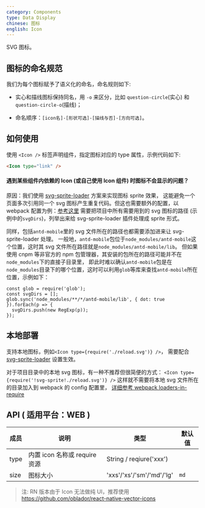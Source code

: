 ```yaml
---
category: Components
type: Data Display
chinese: 图标
english: Icon
---
```


SVG 图标。

## 图标的命名规范

我们为每个图标赋予了语义化的命名，命名规则如下:

- 实心和描线图标保持同名，用 `-o` 来区分，比如 `question-circle`(实心) 和 `question-circle-o`(描线)；

- 命名顺序：`[icon名]-[形状可选]-[描线与否]-[方向可选]`。

## 如何使用

使用 `<Icon />` 标签声明组件，指定图标对应的 type 属性，示例代码如下:

```html
<Icon type="link" />
```

#### 遇到某些组件内依赖的 Icon (或自己使用 Icon 组件) 时图标不会显示的问题？

原因：我们使用 [svg-sprite-loader](https://github.com/kisenka/svg-sprite-loader) 方案来实现图标 sprite 效果，
这能避免一个页面多次引用同一个 svg 图标产生重复代码。但这也需要额外的配置，以 webpack 配置为例：[参考这里](https://github.com/ant-design/ant-design-mobile/blob/b3fc99c125730859aa815d71f5c89c5ba61a7806/svg.config.js#L28-L30)
需要把项目中所有需要用到的 svg 图标的路径 (示例中的`svgDirs`)，列举出来给 svg-sprite-loader 插件处理成 sprite 形式。

同样，包括`antd-mobile`里的 svg 文件所在的路径也都需要添加进来让 svg-sprite-loader 处理。
一般地，`antd-mobile`包位于`node_modules/antd-mobile`这个位置，这时其 svg 文件所在路径就是`node_modules/antd-mobile/lib`。
但如果使用 cnpm 等非官方的 npm 包管理器，其安装的包所在的路径可能并不在`node_modules`下的直接子目录里，
即此时难以确认`antd-mobile`包是在`node_modules`目录下的哪个位置，这时可以利用`glob`等库来查找`antd-mobile`所在位置，示例如下：

```
const glob = require('glob');
const svgDirs = [];
glob.sync('node_modules/**/*/antd-mobile/lib', { dot: true }).forEach(p => {
  svgDirs.push(new RegExp(p));
});
```

## 本地部署

支持本地图标，例如`<Icon type={require('./reload.svg')} />`，
需要配合 [svg-sprite-loader](https://github.com/kisenka/svg-sprite-loader) 设置生效。

对于项目目录中的本地 svg 图标，有一种不推荐但很简便的方式：
`<Icon type={require('!svg-sprite!./reload.svg')} />`
这样就不需要将本地 svg 文件所在的目录加入到 webpack 的 config 配置里，
[详细参考 webpack loaders-in-require](http://webpack.github.io/docs/using-loaders.html#loaders-in-require)


## API ( 适用平台：WEB )

| 成员        | 说明           | 类型            | 默认值       |
|------------|----------------|----------------|--------------|
| type    |   内置 icon 名称或 require 资源    | String / reqiure('xxx')  |  |
| size    |   图标大小    | 'xxs'/'xs'/'sm'/'md'/'lg'  | `md` |

> 注: RN 版本由于 Icon 无法做纯 UI，推荐使用 https://github.com/oblador/react-native-vector-icons
